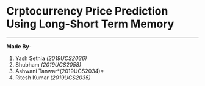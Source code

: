 # **Crptocurrency Price Prediction Using Long-Short Term Memory**

---

**Made By**-
1. Yash Sethia *(2019UCS2036)*
2. Shubham *(2019UCS2058)*
3. Ashwani Tanwar*(2019UCS2034)* 
4. Ritesh Kumar *(2019UCS2035)*
